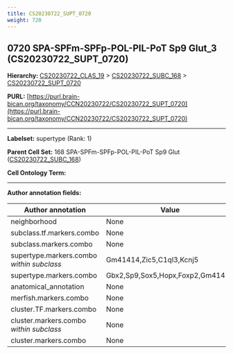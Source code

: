 ```yaml
---
title: CS20230722_SUPT_0720
weight: 720
---
```

## 0720 SPA-SPFm-SPFp-POL-PIL-PoT Sp9 Glut_3 (CS20230722_SUPT_0720)
<b>Hierarchy: </b>
[CS20230722_CLAS_19](../CS20230722_CLAS_19) >
[CS20230722_SUBC_168](../CS20230722_SUBC_168) >
[CS20230722_SUPT_0720](../CS20230722_SUPT_0720)

**PURL:** [https://purl.brain-bican.org/taxonomy/CCN20230722/CS20230722_SUPT_0720](https://purl.brain-bican.org/taxonomy/CCN20230722/CS20230722_SUPT_0720)

---


**Labelset:** supertype (Rank: 1)

**Parent Cell Set:** 168 SPA-SPFm-SPFp-POL-PIL-PoT Sp9 Glut ([CS20230722_SUBC_168](../CS20230722_SUBC_168))



**Cell Ontology Term:** 

[MARKER GENES.]: #


---

[TRANSFERRED ANNOTATIONS.]: #


[AUTHOR ANNOTATION FIELDS.]: #


**Author annotation fields:**

| Author annotation | Value |
|-------------------|-------|
|neighborhood|None|
|subclass.tf.markers.combo|None|
|subclass.markers.combo|None|
|supertype.markers.combo _within subclass_|Gm41414,Zic5,C1ql3,Kcnj5|
|supertype.markers.combo|Gbx2,Sp9,Sox5,Hopx,Foxp2,Gm41414|
|anatomical_annotation|None|
|merfish.markers.combo|None|
|cluster.TF.markers.combo|None|
|cluster.markers.combo _within subclass_|None|
|cluster.markers.combo|None|
